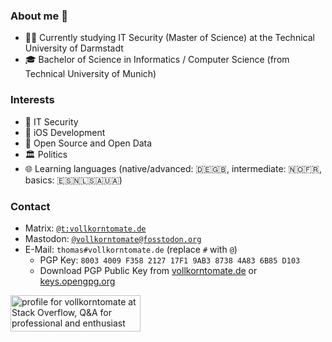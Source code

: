 ### About me 🍅

- 👨‍🎓 Currently studying IT Security (Master of Science) at the Technical University of Darmstadt
- 🎓 Bachelor of Science in Informatics / Computer Science (from Technical University of Munich)



### Interests

- 🔐 IT Security
- 📱 iOS Development
- 📖 Open Source and Open Data
- 🏛 Politics
- 🌐 Learning languages (native/advanced: 🇩🇪🇬🇧, intermediate: 🇳🇴🇫🇷, basics: 🇪🇸🇳🇱🇸🇦🇺🇦)



### Contact
- Matrix: [`@t:vollkorntomate.de`](https://matrix.to/#/@t:vollkorntomate.de)
- Mastodon: [`@vollkorntomate@fosstodon.org`](https://fosstodon.org/@vollkorntomate)
- E-Mail: `thomas#vollkorntomate.de` (replace `#` with `@`)
  - PGP Key: `8003 4009 F358 2127 17F1 9AB3 8738 4A83 6B85 D103`
  - Download PGP Public Key from [vollkorntomate.de](https://vollkorntomate.de/files/pubkey.asc) or [keys.opengpg.org](https://keys.openpgp.org/vks/v1/by-fingerprint/80034009F358212717F19AB387384A836B85D103)


<a href="https://stackoverflow.com/users/10295689/vollkorntomate"><img src="https://stackoverflow.com/users/flair/10295689.png?theme=dark" width="208" height="58" alt="profile for vollkorntomate at Stack Overflow, Q&amp;A for professional and enthusiast programmers" title="profile for vollkorntomate at Stack Overflow, Q&amp;A for professional and enthusiast programmers"></a>
